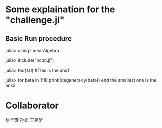 # Some explaination for the "challenge.jl"

## Basic Run procedure

julia> using LinearAlgebra

julia> include("ncon.jl")

julia> fed(1.0) #This is the ans1

julia> for beta in 1:10 printl(degeneracy(beta)) end the smallest one is the ans2

# Collaborator

张华琛 孙松 王昊昕
